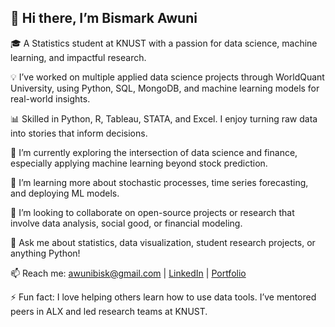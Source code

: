 ## 👋 Hi there, I’m Bismark Awuni

🎓 A Statistics student at KNUST with a passion for data science, machine learning, and impactful research.

💡 I’ve worked on multiple applied data science projects through WorldQuant University, using Python, SQL, MongoDB, and machine learning models for real-world insights.

📊 Skilled in Python, R, Tableau, STATA, and Excel. I enjoy turning raw data into stories that inform decisions.

🔭 I’m currently exploring the intersection of data science and finance, especially applying machine learning beyond stock prediction.

🌱 I’m learning more about stochastic processes, time series forecasting, and deploying ML models.

👯 I’m looking to collaborate on open-source projects or research that involve data analysis, social good, or financial modeling.

💬 Ask me about statistics, data visualization, student research projects, or anything Python!

📫 Reach me: [awunibisk@gmail.com](mailto:awunibisk@gmail.com) | [LinkedIn](https://www.linkedin.com/in/bismark-awuni-23b526278) | [Portfolio](https://thelegendarybizman.my.canva.site/green-aesthetic-elegant-creative-portfolio-presentation)

⚡ Fun fact: I love helping others learn how to use data tools. I’ve mentored peers in ALX and led research teams at KNUST.
